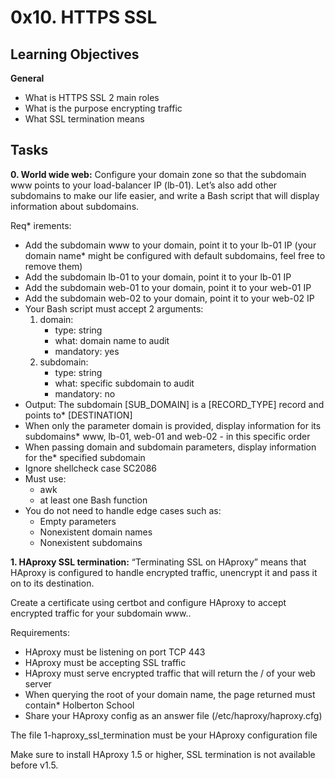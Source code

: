 # 0x10. HTTPS SSL

## Learning Objectives
**General**
* What is HTTPS SSL 2 main roles
* What is the purpose encrypting traffic
* What SSL termination means

## Tasks
**0. World wide web:**
Configure your domain zone so that the subdomain www points to your load-balancer IP (lb-01). Let’s also add other subdomains to make our life easier, and write a Bash script that will display information about subdomains.

Req* irements:
* Add the subdomain www to your domain, point it to your lb-01 IP (your domain name* might be configured with default subdomains, feel free to remove them)
* Add the subdomain lb-01 to your domain, point it to your lb-01 IP
* Add the subdomain web-01 to your domain, point it to your web-01 IP
* Add the subdomain web-02 to your domain, point it to your web-02 IP
* Your Bash script must accept 2 arguments:
    1. domain:
        - type: string
        - what: domain name to audit
        - mandatory: yes
    2. subdomain:
        - type: string
        - what: specific subdomain to audit
        - mandatory: no
* Output: The subdomain [SUB_DOMAIN] is a [RECORD_TYPE] record and points to* [DESTINATION]
* When only the parameter domain is provided, display information for its subdomains* www, lb-01, web-01 and web-02 - in this specific order
* When passing domain and subdomain parameters, display information for the* specified subdomain
* Ignore shellcheck case SC2086
* Must use:
    - awk
    - at least one Bash function
* You do not need to handle edge cases such as:
    - Empty parameters
    - Nonexistent domain names
    - Nonexistent subdomains

**1. HAproxy SSL termination:**
“Terminating SSL on HAproxy” means that HAproxy is configured to handle encrypted traffic, unencrypt it and pass it on to its destination.

Create a certificate using certbot and configure HAproxy to accept encrypted traffic for your subdomain www..

Requirements:
* HAproxy must be listening on port TCP 443
* HAproxy must be accepting SSL traffic
* HAproxy must serve encrypted traffic that will return the / of your web server
* When querying the root of your domain name, the page returned must contain* Holberton School
* Share your HAproxy config as an answer file (/etc/haproxy/haproxy.cfg)

The file 1-haproxy_ssl_termination must be your HAproxy configuration file

Make sure to install HAproxy 1.5 or higher, SSL termination is not available before v1.5.
